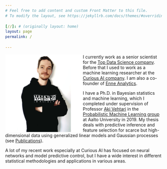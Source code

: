 ```yaml
---
# Feel free to add content and custom Front Matter to this file.
# To modify the layout, see https://jekyllrb.com/docs/themes/#overriding-theme-defaults

[//]: # (originally layout: home)
layout: page
permalink: /

---
```


<img src="pics/pic1.jpeg" alt="Juho Piironen" width="250" align="left" />


I currently work as a senior scientist for the [Top Data Science company](https://topdatascience.com/). Before that I used to work as a machine learning researcher at the [Curious AI company](https://thecuriousaicompany.com/). I am also a co-founder of [Enne Analytics](https://www.enneanalytics.com/).

I have a Ph.D. in Bayesian statistics and machine learning, which I completed under supervision of Professor [Aki Vehtari](http://users.aalto.fi/~ave/) in the [Probabilistic Machine Learning group](http://research.cs.aalto.fi/pml) at Aalto University in 2019. My thesis deals with predictive inference and feature selection for scarce but high-dimensional data using generalized linear models and Gaussian processes (see [Publications](/publications/)).

A lot of my recent work especially at Curious AI has focused on neural networks and model predictive control, but I have a wide interest in different statistical methodologies and applications in various areas. 



